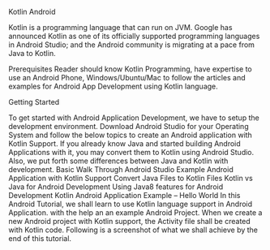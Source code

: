 
Kotlin Android

Kotlin is a programming language that can run on JVM. Google has announced Kotlin as one of its officially supported programming languages in Android Studio; and the Android community is migrating at a pace from Java to Kotlin.

Prerequisites
			Reader should know Kotlin Programming, have expertise to use an Android Phone, Windows/Ubuntu/Mac to follow the articles and examples for Android App Development using Kotlin language. 

Getting Started

To get started with Android Application Development, we have to setup the development environment. Download Android Studio for your Operating System and follow the below topics to create an Android application with Kotlin Support. If you already know Java and started building Android Applications with it, you may convert them to Kotlin using Android Studio. Also, we put forth some differences between Java and Kotlin with development.
Basic Walk Through Android Studio
Example Android Application with Kotlin Support
Convert Java Files to Kotlin Files
Kotlin vs Java for Android Development
Using Java8 features for Android Development
Kotlin Android Application Example – Hello World
In this Android Tutorial, we shall learn to use Kotlin language support in Android Application.  with the help an an example Android Project. When we create a new Android project with Kotlin support, the Activity file shall be created with Kotlin code.
Following is a screenshot of what we shall achieve by the end of this tutorial.
